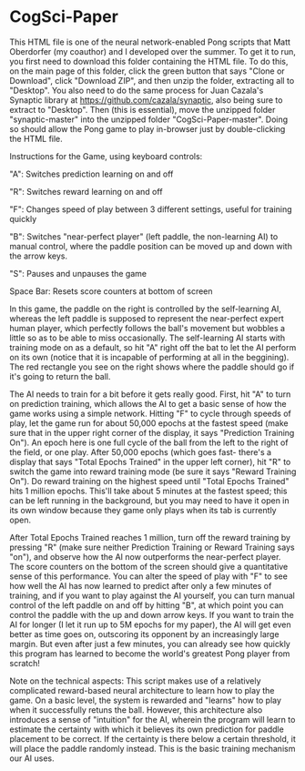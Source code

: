 # CogSci-Paper

This HTML file is one of the neural network-enabled Pong scripts that Matt Oberdorfer (my coauthor) and I developed over the summer. To get it to run, you first need to download this folder containing the HTML file. To do this, on the main page of this folder, click the green button that says "Clone or Download", click "Download ZIP", and then unzip the folder, extracting all to "Desktop". You also need to do the same process for Juan Cazala's Synaptic library at https://github.com/cazala/synaptic, also being sure to extract to "Desktop". Then (this is essential), move the unzipped folder "synaptic-master" into the unzipped folder "CogSci-Paper-master".  Doing so should allow the Pong game to play in-browser just by double-clicking the HTML file. 

Instructions for the Game, using keyboard controls:

"A": Switches prediction learning on and off 

"R": Switches reward learning on and off

"F": Changes speed of play between 3 different settings, useful for training quickly

"B": Switches "near-perfect player" (left paddle, the non-learning AI) to manual control, where the paddle position can be moved up and down with the arrow keys.

"S": Pauses and unpauses the game

Space Bar: Resets score counters at bottom of screen

In this game, the paddle on the right is controlled by the self-learning AI, whereas the left paddle is supposed to represent the near-perfect expert human player, which perfectly follows the ball's movement but wobbles a little so as to be able to miss occasionally. The self-learning AI starts with training mode on as a default, so hit "A" right off the bat to let the AI perform on its own (notice that it is incapable of performing at all in the beggining). The red rectangle you see on the right shows where the paddle should go if it's going to return the ball. 

The AI needs to train for a bit before it gets really good. First, hit "A" to turn on prediction training, which allows the AI to get a basic sense of how the game works using a simple network. Hitting "F" to cycle through speeds of play, let the game run for about 50,000 epochs at the fastest speed (make sure that in the upper right corner of the display, it says "Prediction Training On"). An epoch here is one full cycle of the ball from the left to the right of the field, or one play. After 50,000 epochs (which goes fast- there's a display that says "Total Epochs Trained" in the upper left corner), hit "R" to switch the game into reward training mode (be sure it says "Reward Training On"). Do reward training on the highest speed until "Total Epochs Trained" hits 1 million epochs. This'll take about 5 minutes at the fastest speed; this can be left running in the background, but you may need to have it open in its own window because they game only plays when its tab is currently open. 

After Total Epochs Trained reaches 1 million, turn off the reward training by pressing "R" (make sure neither Prediction Training or Reward Training says "on"), and observe how the AI now outperforms the near-perfect player. The score counters on the bottom of the screen should give a quantitative sense of this performance. You can alter the speed of play with "F" to see how well the AI has now learned to predict after only a few minutes of training, and if you want to play against the AI yourself, you can turn manual control of the left paddle on and off by hitting "B", at which point you can control the paddle with the up and down arrow keys. If you want to train the AI for longer (I let it run up to 5M epochs for my paper), the AI will get even better as time goes on, outscoring its opponent by an increasingly large margin. But even after just a few minutes, you can already see how quickly this program has learned to become the world's greatest Pong player from scratch!

Note on the technical aspects:
This script makes use of a relatively complicated reward-based neural architecture to learn how to play the game. On a basic level, the system is rewarded and "learns" how to play when it successfully retuns the ball. However, this architecture also introduces a sense of "intuition" for the AI, wherein the program will learn to estimate the certainty with which it believes its own prediction for paddle placement to be correct. If the certainty is there below a certain threshold, it will place the paddle randomly instead. This is the basic training mechanism our AI uses.


